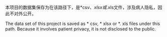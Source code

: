 本项目的数据集保存为在该路径下，是*csv、*xlsx或*.xls文件，涉及病人隐私，因此不对外公开。

The data set of this project is saved as * csv, * xlsx or *. xls files under this path. Because it involves patient privacy, it is not disclosed to the public.